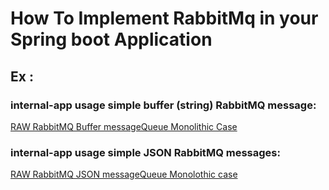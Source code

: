 # How To Implement RabbitMq in your Spring boot Application

## Ex :
### internal-app usage simple buffer (string) RabbitMQ message:
[RAW RabbitMQ Buffer messageQueue Monolithic Case](BASIC_SAME_APP_USECASE.md)

### internal-app usage simple JSON RabbitMQ messages:
[RAW RabbitMQ JSON messageQueue Monolothic case](JSON_BASIC_SAME_APP_USECASE.md)
